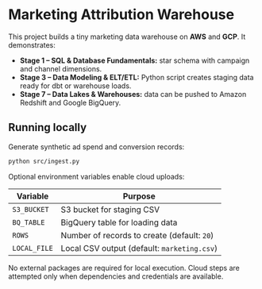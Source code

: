 # Marketing Attribution Warehouse

This project builds a tiny marketing data warehouse on **AWS** and **GCP**. It demonstrates:

- **Stage 1 – SQL & Database Fundamentals:** star schema with campaign and channel dimensions.
- **Stage 3 – Data Modeling & ELT/ETL:** Python script creates staging data ready for dbt or warehouse loads.
- **Stage 7 – Data Lakes & Warehouses:** data can be pushed to Amazon Redshift and Google BigQuery.

## Running locally

Generate synthetic ad spend and conversion records:

```bash
python src/ingest.py
```

Optional environment variables enable cloud uploads:

| Variable | Purpose |
|---------|---------|
| `S3_BUCKET` | S3 bucket for staging CSV |
| `BQ_TABLE` | BigQuery table for loading data |
| `ROWS` | Number of records to create (default: `20`) |
| `LOCAL_FILE` | Local CSV output (default: `marketing.csv`) |

No external packages are required for local execution. Cloud steps are attempted only when dependencies and credentials are
available.

